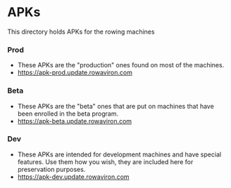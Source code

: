 # APKs
This directory holds APKs for the rowing machines

### Prod
- These APKs are the "production" ones found on most of the machines.
- https://apk-prod.update.rowaviron.com
### Beta
- These APKs are the "beta" ones that are put on machines that have been enrolled in the beta program.
- https://apk-beta.update.rowaviron.com
### Dev
- These APKs are intended for development machines and have special features. Use them how you wish, they are included here for preservation purposes.
- https://apk-dev.update.rowaviron.com

